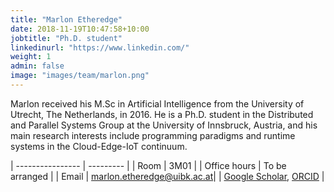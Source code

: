 ```yaml
---
title: "Marlon Etheredge"
date: 2018-11-19T10:47:58+10:00
jobtitle: "Ph.D. student"
linkedinurl: "https://www.linkedin.com/"
weight: 1
admin: false
image: "images/team/marlon.png"
---
```


Marlon received his M.Sc in Artificial Intelligence from the University of Utrecht, The Netherlands, in 2016. He is a Ph.D. student in the Distributed and Parallel Systems Group at the University of Innsbruck, Austria, and his main research interests include programming paradigms and runtime systems in the Cloud-Edge-IoT continuum.

| ----------------  | --------- | 
| Room              | 3M01      | 
| Office hours      | To be arranged |
| Email             | [marlon.etheredge@uibk.ac.at](mailto:marlon.etheredge@uibk.ac.at)|
| [Google Scholar](https://scholar.google.com/citations?user=yhF1mZUAAAAJ&hl=en), [ORCID](https://orcid.org/0009-0007-3791-9378) |  
